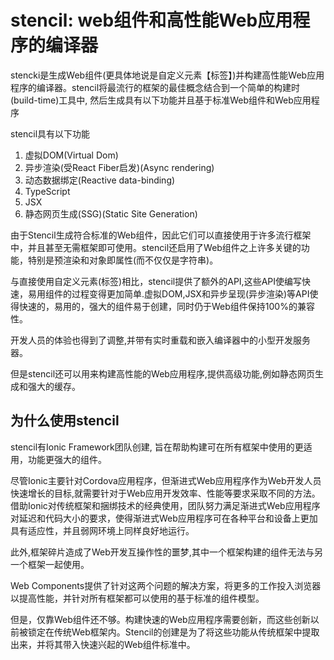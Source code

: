 # stencil: web组件和高性能Web应用程序的编译器

stencki是生成Web组件(更具体地说是自定义元素【标签】)并构建高性能Web应用程序的编译器。stencil将最流行的框架的最佳概念结合到一个简单的构建时(build-time)工具中, 然后生成具有以下功能并且基于标准Web组件和Web应用程序

stencil具有以下功能
1. 虚拟DOM(Virtual Dom)
2. 异步渲染(受React Fiber启发)(Async rendering)
3. 动态数据绑定(Reactive data-binding)
4. TypeScript
5. JSX
6. 静态网页生成(SSG)(Static Site Generation)

由于Stencil生成符合标准的Web组件，因此它们可以直接使用于许多流行框架中，并且甚至无需框架即可使用。stencil还启用了Web组件之上许多关键的功能，特别是预渲染和对象即属性(而不仅仅是字符串)。

与直接使用自定义元素(标签)相比，stencil提供了额外的API,这些API使编写快速，易用组件的过程变得更加简单.虚拟DOM,JSX和异步呈现(异步渲染)等API使得快速的，易用的，强大的组件易于创建，同时仍于Web组件保持100%的兼容性。

开发人员的体验也得到了调整,并带有实时重载和嵌入编译器中的小型开发服务器。

但是stencil还可以用来构建高性能的Web应用程序,提供高级功能,例如静态网页生成和强大的缓存。

## 为什么使用stencil

stencil有Ionic Framework团队创建, 旨在帮助构建可在所有框架中使用的更适用，功能更强大的组件。

尽管Ionic主要针对Cordova应用程序，但渐进式Web应用程序作为Web开发人员快速增长的目标,就需要针对于Web应用开发效率、性能等要求采取不同的方法。借助Ionic对传统框架和捆绑技术的经典使用，团队努力满足渐进式Web应用程序对延迟和代码大小的要求，使得渐进式Web应用程序可在各种平台和设备上更加具有适应性，并且弱网环境上同样良好地运行。

此外,框架碎片造成了Web开发互操作性的噩梦,其中一个框架构建的组件无法与另一个框架一起使用。

Web Components提供了针对这两个问题的解决方案，将更多的工作投入浏览器以提高性能，并针对所有框架都可以使用的基于标准的组件模型。

但是，仅靠Web组件还不够。构建快速的Web应用程序需要创新，而这些创新以前被锁定在传统Web框架内。Stencil的创建是为了将这些功能从传统框架中提取出来，并将其带入快速兴起的Web组件标准中。


